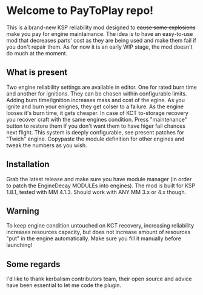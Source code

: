 # Welcome to PayToPlay repo!

This is a brand-new KSP reliability mod designed to  ~~cause some explosions~~ make you pay for engine maintainance. The idea is to have an easy-to-use mod that decreases parts' cost as they are being used and make them fail if you don't repair them. As for now it is an early WIP stage, the mod doesn't do much at the moment.

## What is present

Two engine reliability settings are available in editor. One for rated burn time and another for ignitions. They can be chosen within configurable limits. Adding burn time/ignition increases mass and cost of the egine. As you ignite and burn your enignes, they get colser to a failure. As the engine looses it's burn time, it gets cheaper.
In case of KCT to-storage recovery you recover craft with the same engines condition. Press "maintenance" button to restore them if you don't want them to have higer fail chances next flight.
This system is deeply configurable, see present patches for "Twich" engine. Copypaste the module definition for other engines and tweak the numbers as you wish.

## Installation

Grab the latest release and make sure you have module manager (in order to patch the EngineDecay MODULEs into engines). The mod is built for KSP 1.8.1, tested with MM 4.1.3. Should work with ANY MM 3.x or 4.x though.

## Warning

To keep engine condition untouched on KCT recovery, increasing reliability increases resources capacity, but does not increase amount of resources "put" in the engine automatically. Make sure you fill it manually before launching!

## Some regards

I'd like to thank kerbalism contributors team, their open source and advice have been essential to let me code the plugin.
